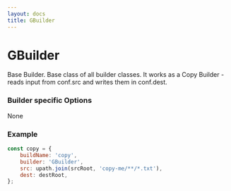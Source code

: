 ```yaml
---
layout: docs
title: GBuilder
---
```


# GBuilder
Base Builder. Base class of all builder classes. It works as a Copy Builder - reads input from conf.src and writes them in conf.dest.


### Builder specific Options
None

### Example
```js
const copy = {
    buildName: 'copy',
    builder: 'GBuilder',
    src: upath.join(srcRoot, 'copy-me/**/*.txt'),
    dest: destRoot,
};
```
